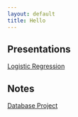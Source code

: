 ```yaml
---
layout: default
title: Hello
---
```

## Presentations
[Logistic Regression](./logReg)
## Notes
[Database Project](./project)
